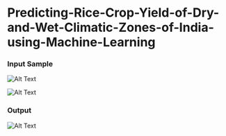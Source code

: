 # Predicting-Rice-Crop-Yield-of-Dry-and-Wet-Climatic-Zones-of-India-using-Machine-Learning

### Input Sample
![Alt Text](https://github.com/bhamakpillutla/RiceCropYield-Prediction/blob/master/Images/season%20sample%20(2019_09_28%2011_50_53%20UTC).JPG)

![Alt Text](https://github.com/bhamakpillutla/RiceCropYield-Prediction/blob/master/Images/x%20and%20y%20values%20(2019_09_28%2011_50_53%20UTC).JPG)

### Output
![Alt Text](https://github.com/bhamakpillutla/RiceCropYield-Prediction/blob/master/Images/output%20screen%20project%20(2019_09_28%2011_50_53%20UTC).JPG)


